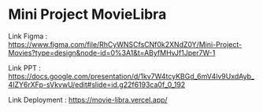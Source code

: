 # Mini Project MovieLibra

Link Figma : https://www.figma.com/file/RhCyWNSCfsCNf0k2XNdZ0Y/Mini-Project-Movies?type=design&node-id=0%3A1&t=AByfMHvJf1Jper7W-1

Link PPT : https://docs.google.com/presentation/d/1kv7W4tcyKBGd_6mV4lv9UxdAyb_4IZY6rXFp-sVkvwU/edit#slide=id.g22f6193ca0f_0_192

Link Deployment : https://movie-libra.vercel.app/
